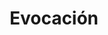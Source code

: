 ---
title: Evocación
summary: "Estrategias concretas para practicar la evocación. Por H. Ruiz Martín."
tags:
- metodología
- evocación
categories:
weight: 50

image:
  preview_only: true

build:
  render: never

# Optional external URL for project (replaces project detail page).
external_link: "https://fisiquimicamente.com/recursos-fisica-quimica/formacion-profesorado/master/aprendizaje/evocacion"
---